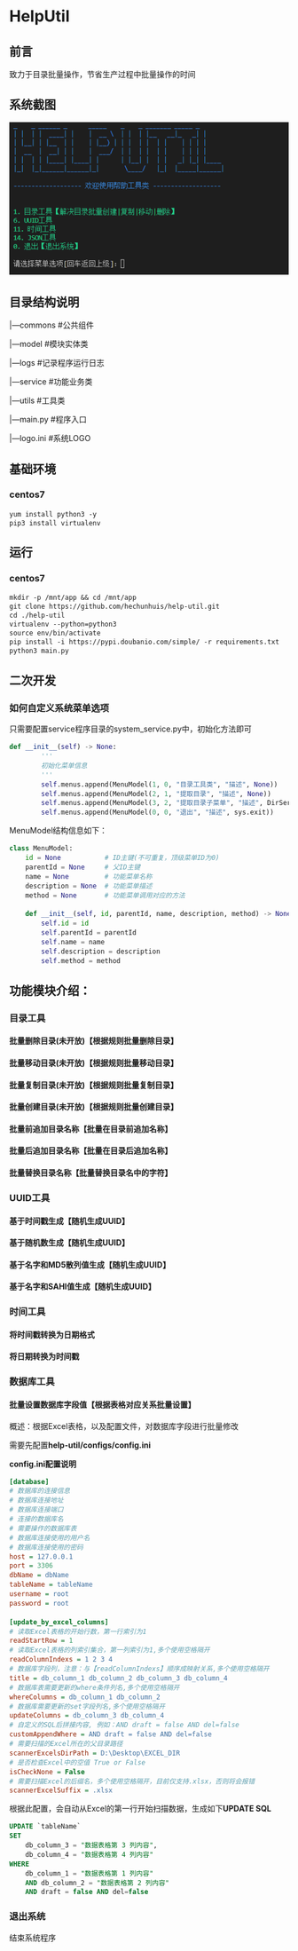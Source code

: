 # HelpUtil

## 前言

致力于目录批量操作，节省生产过程中批量操作的时间

## 系统截图

![系统截图](images/system-image.png)

## 目录结构说明

|—commons #公共组件

|—model #模块实体类

|—logs #记录程序运行日志

|—service #功能业务类

|—utils #工具类

|—main.py #程序入口

|—logo.ini #系统LOGO

## 基础环境

### centos7

```shell
yum install python3 -y
pip3 install virtualenv
```
## 运行

### centos7

```shell
mkdir -p /mnt/app && cd /mnt/app
git clone https://github.com/hechunhuis/help-util.git
cd ./help-util
virtualenv --python=python3
source env/bin/activate
pip install -i https://pypi.doubanio.com/simple/ -r requirements.txt
python3 main.py
```



## 二次开发

### 如何自定义系统菜单选项

只需要配置service程序目录的system_service.py中，初始化方法即可

```python
def __init__(self) -> None:
        '''
        初始化菜单信息
        '''
        self.menus.append(MenuModel(1, 0, "目录工具类", "描述", None))
        self.menus.append(MenuModel(2, 1, "提取目录", "描述", None))
        self.menus.append(MenuModel(3, 2, "提取目录子菜单", "描述", DirService.print))
        self.menus.append(MenuModel(0, 0, "退出", "描述", sys.exit))
```

MenuModel结构信息如下：

```python
class MenuModel:
    id = None           # ID主键(不可重复，顶级菜单ID为0)
    parentId = None     # 父ID主键
    name = None         # 功能菜单名称
    description = None  # 功能菜单描述
    method = None       # 功能菜单调用对应的方法

    def __init__(self, id, parentId, name, description, method) -> None:
        self.id = id
        self.parentId = parentId
        self.name = name
        self.description = description
        self.method = method
```

## 功能模块介绍：

### 目录工具

#### 批量删除目录(未开放)【根据规则批量删除目录】

#### 批量移动目录(未开放)【根据规则批量移动目录】

#### 批量复制目录(未开放)【根据规则批量复制目录】

#### 批量创建目录(未开放)【根据规则批量创建目录】

#### 批量前追加目录名称【批量在目录前追加名称】

#### 批量后追加目录名称【批量在目录后追加名称】

#### 批量替换目录名称【批量替换目录名中的字符】

### UUID工具

#### 基于时间戳生成【随机生成UUID】

#### 基于随机数生成【随机生成UUID】

#### 基于名字和MD5散列值生成【随机生成UUID】

#### 基于名字和SAHI值生成【随机生成UUID】

### 时间工具

#### 将时间戳转换为日期格式

#### 将日期转换为时间戳

### 数据库工具

#### 批量设置数据库字段值【根据表格对应关系批量设置】

概述：根据Excel表格，以及配置文件，对数据库字段进行批量修改

需要先配置**help-util/configs/config.ini**

**config.ini配置说明**

```ini
[database]
# 数据库的连接信息
# 数据库连接地址
# 数据库连接端口
# 连接的数据库名
# 需要操作的数据库表
# 数据库连接使用的用户名
# 数据库连接使用的密码
host = 127.0.0.1
port = 3306
dbName = dbName
tableName = tableName
username = root
password = root

[update_by_excel_columns]
# 读取Excel表格的开始行数，第一行索引为1
readStartRow = 1
# 读取Excel表格的列索引集合，第一列索引为1,多个使用空格隔开
readColumnIndexs = 1 2 3 4
# 数据库字段列，注意：与【readColumnIndexs】顺序成映射关系,多个使用空格隔开
title = db_column_1 db_column_2 db_column_3 db_column_4
# 数据库表需要更新的where条件列名,多个使用空格隔开
whereColumns = db_column_1 db_column_2
# 数据库需要更新的set字段列名,多个使用空格隔开
updateColumns = db_column_3 db_column_4
# 自定义的SQL后拼接内容, 例如：AND draft = false AND del=false
customAppendWhere = AND draft = false AND del=false
# 需要扫描的Excel所在的父目录路径
scannerExcelsDirPath = D:\Desktop\EXCEL_DIR
# 是否检查Excel中的空值 True or False
isCheckNone = False
# 需要扫描Excel的后缀名，多个使用空格隔开，目前仅支持.xlsx，否则将会报错
scannerExcelSuffix = .xlsx
```

根据此配置，会自动从Excel的第一行开始扫描数据，生成如下**UPDATE SQL**

```sql
UPDATE `tableName`
SET 
	db_column_3 = "数据表格第 3 列内容",
    db_column_4 = "数据表格第 4 列内容"
WHERE
	db_column_1 = "数据表格第 1 列内容"
	AND db_column_2 = "数据表格第 2 列内容"
	AND draft = false AND del=false
```



### 退出系统

结束系统程序
